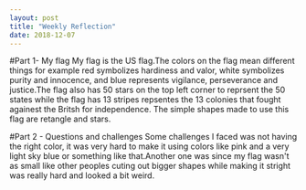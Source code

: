 ```yaml
---
layout: post 
title: "Weekly Reflection"
date: 2018-12-07
---
```

     
  #Part 1- My flag
  My flag is the US flag.The colors on the flag mean different things for example red symbolizes hardiness and valor, white symbolizes purity and innocence, and blue represents vigilance, perseverance and justice.The flag also has 50 stars on the top left corner to reprsent the 50 states while the flag has 13 stripes repsentes the 13 colonies that fought againest the Britsh for independence.
  The simple shapes made to use this flag are retangle and stars.
 
 #Part 2 - Questions and challenges
 Some challenges I faced was not having the right color, it was very hard to make it using colors like pink and a very light sky blue or something like that.Another one was since my flag wasn't as small like other peoples cuting out bigger shapes while making it stright was really hard and looked a bit weird.
